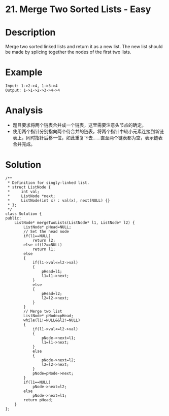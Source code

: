 # 21. Merge Two Sorted Lists - Easy

# Description
Merge two sorted linked lists and return it as a new list. The new list should be made by splicing together the nodes of the first two lists.

# Example
```
Input: 1->2->4, 1->3->4
Output: 1->1->2->3->4->4
```

# Analysis
- 题目要求将两个链表合并成一个链表，这里需要注意头节点的确定。
- 使用两个指针分别指向两个待合并的链表，将两个指针中较小元素连接到新链表上，同时指针后移一位，如此重复下去……直至两个链表都为空，表示链表合并完成。

# Solution
```
/**
 * Definition for singly-linked list.
 * struct ListNode {
 *     int val;
 *     ListNode *next;
 *     ListNode(int x) : val(x), next(NULL) {}
 * };
 */
class Solution {
public:
    ListNode* mergeTwoLists(ListNode* l1, ListNode* l2) {
        ListNode* pHead=NULL;
        // Set the head node
        if(l1==NULL)
            return l2;
        else if(l2==NULL)
            return l1;
        else
        {
            if(l1->val<=l2->val)
            {
                pHead=l1;
                l1=l1->next;
            }
            else
            {
                pHead=l2;
                l2=l2->next;
            }
        }
        // Merge two list
        ListNode* pNode=pHead;
        while(l1!=NULL&&l2!=NULL)
        {
            if(l1->val<=l2->val)
            {
                pNode->next=l1;
                l1=l1->next;
            }
            else
            {
                pNode->next=l2;
                l2=l2->next;
            }
            pNode=pNode->next;    
        }
        if(l1==NULL)
            pNode->next=l2;
        else
            pNode->next=l1;
        return pHead;
    }
};
```
